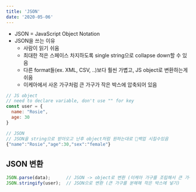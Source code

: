 ```yaml
---
title: 'JSON'
date: '2020-05-06'
---
```


- JSON = JavaScript Object Notation
- JSON을 쓰는 이유
  - 사람이 읽기 쉬움
  - 최대한 적은 스페이스 차지하도록 single string으로 collapse down할 수 있음
  - 다른 format들(ex. XML, CSV, ..)보다 훨씬 가볍고, JS object로 변환하는게 쉬움
  - 이케아에서 사온 가구처럼 큰 가구가 작은 박스에 압축되어 있음

```js
// JS object
// need to declare variable, don't use "" for key
const user = {
  name: "Rosie",
  age: 30
}

// JSON
// JSON을 string으로 받아오고 난후 object처럼 원하는대로 백업 시킬수있음
{"name":"Rosie","age":30,"sex":"female"}
```

## JSON 변환

```js
JSON.parse(data);      // JSON -> object로 변환 (이케아 가구를 조립해서 큰 가구로 만들기)
JSON.stringify(user);  // JSON으로 변환 (큰 가구를 분해해 작은 박스에 넣기)
```